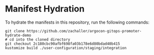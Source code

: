 # Manifest Hydration

To hydrate the manifests in this repository, run the following commands:

```shell
git clone https://github.com/zachaller/argocon-gitops-promoter-hydrate-demo
# cd into the cloned directory
git checkout 2c180cbc90afbf698fa03b178e6d80bdad40b415
kustomize build ./user-configuration/staging/integration
```
